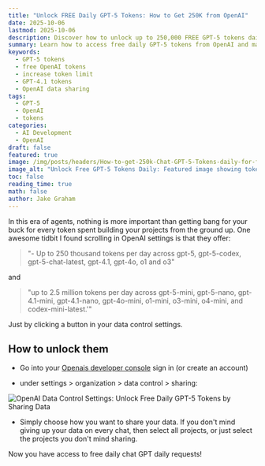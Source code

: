 ```yaml
---
title: "Unlock FREE Daily GPT-5 Tokens: How to Get 250K from OpenAI"
date: 2025-10-06
lastmod: 2025-10-06
description: Discover how to unlock up to 250,000 FREE GPT-5 tokens daily from OpenAI. Step-by-step guide to increasing your token limits for GPT-5, GPT-4.1, and more!
summary: Learn how to access free daily GPT-5 tokens from OpenAI and maximize your AI development budget.
keywords:
  - GPT-5 tokens
  - free OpenAI tokens
  - increase token limit
  - GPT-4.1 tokens
  - OpenAI data sharing
tags:
  - GPT-5
  - OpenAI
  - tokens
categories:
  - AI Development
  - OpenAI
draft: false
featured: true
image: /img/posts/headers/How-to-get-250k-Chat-GPT-5-Tokens-daily-for-free!/free-gpt-5-tokens.png
image_alt: "Unlock Free GPT-5 Tokens Daily: Featured image showing token access"
toc: false
reading_time: true
math: false
author: Jake Graham
---
```


In this era of agents, nothing is more important than getting bang for your buck for every token spent building your projects from the ground up. One awesome tidbit I found scrolling in OpenAI settings is that they offer: 

> "- Up to 250 thousand tokens per day across gpt-5, gpt-5-codex, gpt-5-chat-latest, gpt-4.1, gpt-4o, o1 and o3" 

and 

> "up to 2.5 million tokens per day across gpt-5-mini, gpt-5-nano, gpt-4.1-mini, gpt-4.1-nano, gpt-4o-mini, o1-mini, o3-mini, o4-mini, and codex-mini-latest.'"

Just by clicking a button in your data control settings.

## How to unlock them

- Go into your [Openais developer console](https://platform.openai.com/) sign in (or create an account)

- under settings > organization > data control > sharing: 

<img src="/img/posts/Inlines/How-to-get-250k-Chat-GPT-5-Tokens-daily-for-free!/free-tokens.png" 
     alt="OpenAI Data Control Settings: Unlock Free Daily GPT-5 Tokens by Sharing Data" 
     style="max-width: 100%; height: auto;">

- Simply choose how you want to share your data. If you don't mind giving up your data on every chat, then select all projects, or just select the projects you don't mind sharing.

Now you have access to free daily chat GPT daily requests!


